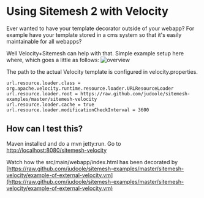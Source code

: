 # Using Sitemesh 2 with Velocity

Ever wanted to have your template decorator outside of your webapp? For example have your template stored in a cms system so that it's easily maintainable for all webapps?

Well Velocity+Sitemesh can help with that. Simple example setup here where, which goes a little as follows:
![overview](https://raw.github.com/judoole/sitemesh-examples/master/sitemesh-velocity/sitemesh_and_velocity.gif)

The path to the actual Velocity template is configured in velocity.properties.
```properties
url.resource.loader.class = org.apache.velocity.runtime.resource.loader.URLResourceLoader
url.resource.loader.root = https://raw.github.com/judoole/sitemesh-examples/master/sitemesh-velocity
url.resource.loader.cache = true
url.resource.loader.modificationCheckInterval = 3600
```

## How can I test this?
Maven installed and do a mvn jetty:run. Go to [http://localhost:8080/sitemesh-velocity](http://localhost:8080/sitemesh-velocity)

Watch how the src/main/webapp/index.html has been decorated by
[https://raw.github.com/judoole/sitemesh-examples/master/sitemesh-velocity/example-of-external-velocity.vm](https://raw.github.com/judoole/sitemesh-examples/master/sitemesh-velocity/example-of-external-velocity.vm)